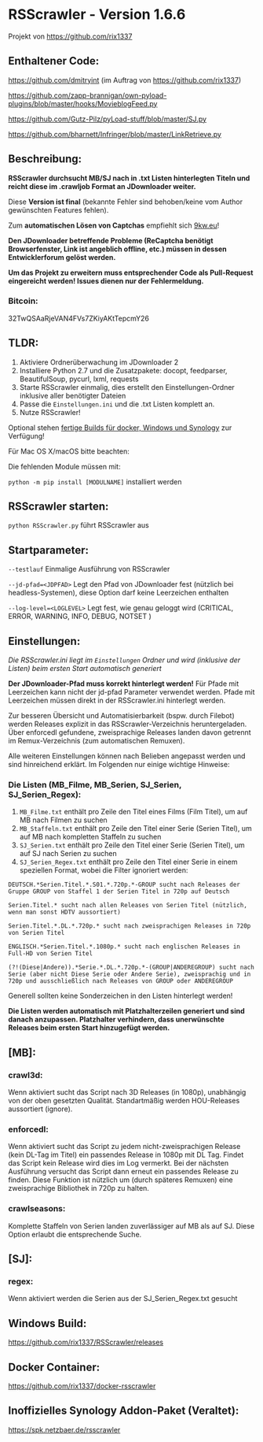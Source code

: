#  RSScrawler - Version 1.6.6
Projekt von https://github.com/rix1337

## Enthaltener Code:
https://github.com/dmitryint (im Auftrag von https://github.com/rix1337)

https://github.com/zapp-brannigan/own-pyload-plugins/blob/master/hooks/MovieblogFeed.py

https://github.com/Gutz-Pilz/pyLoad-stuff/blob/master/SJ.py

https://github.com/bharnett/Infringer/blob/master/LinkRetrieve.py

## Beschreibung:

**RSScrawler durchsucht MB/SJ nach in .txt Listen hinterlegten Titeln und reicht diese im .crawljob Format an JDownloader weiter.**

Diese **Version ist final** (bekannte Fehler sind behoben/keine vom Author gewünschten Features fehlen).

Zum **automatischen Lösen von Captchas** empfiehlt sich [9kw.eu](https://www.9kw.eu/register_87296.html)!

**Den JDownloader betreffende Probleme (ReCaptcha benötigt Browserfenster, Link ist angeblich offline, etc.) müssen in dessen Entwicklerforum gelöst werden.**

**Um das Projekt zu erweitern muss entsprechender Code als Pull-Request eingereicht werden! Issues dienen nur der Fehlermeldung.**

### Bitcoin:
32TwQSAaRjeVAN4FVs7ZKiyAKtTepcmY26

## TLDR:

1. Aktiviere Ordnerüberwachung im JDownloader 2
2. Installiere Python 2.7 und die Zusatzpakete: docopt, feedparser, BeautifulSoup, pycurl, lxml, requests
3. Starte RSScrawler einmalig, dies erstellt den Einstellungen-Ordner inklusive aller benötigter Dateien
4. Passe die ```Einstellungen.ini``` und die .txt Listen komplett an.
5. Nutze RSScrawler!

Optional stehen [fertige Builds für docker, Windows und Synology](#windows-build) zur Verfügung!

Für Mac OS X/macOS bitte beachten:

Die fehlenden Module müssen mit:

```python -m pip install [MODULNAME]``` installiert werden

## RSScrawler starten:

```python RSScrawler.py``` führt RSScrawler aus

## Startparameter:

  ```--testlauf```                Einmalige Ausführung von RSScrawler
  
  ```--jd-pfad=<JDPFAD>```        Legt den Pfad von JDownloader fest (nützlich bei headless-Systemen), diese Option darf keine Leerzeichen enthalten

  ```--log-level=<LOGLEVEL>```    Legt fest, wie genau geloggt wird (CRITICAL, ERROR, WARNING, INFO, DEBUG, NOTSET )

## Einstellungen:
*Die RSScrawler.ini liegt im ```Einstellungen``` Ordner und wird (inklusive der Listen) beim ersten Start automatisch generiert*

**Der JDownloader-Pfad muss korrekt hinterlegt werden!**
Für Pfade mit Leerzeichen kann nicht der jd-pfad Parameter verwendet werden. Pfade mit Leerzeichen müssen direkt in der RSScrawler.ini hinterlegt werden.

Zur besseren Übersicht und Automatisierbarkeit (bspw. durch Filebot) werden Releases explizit in das RSScrawler-Verzeichnis heruntergeladen. Über enforcedl gefundene, zweisprachige Releases landen davon getrennt im Remux-Verzeichnis (zum automatischen Remuxen).

Alle weiteren Einstellungen können nach Belieben angepasst werden und sind hinreichend erklärt. Im Folgenden nur einige wichtige Hinweise:

### Die Listen (MB_Filme, MB_Serien, SJ_Serien, SJ_Serien_Regex):

1. ```MB_Filme.txt``` enthält pro Zeile den Titel eines Films (Film Titel), um auf MB nach Filmen zu suchen
2. ```MB_Staffeln.txt``` enthält pro Zeile den Titel einer Serie (Serien Titel), um auf MB nach kompletten Staffeln zu suchen
3. ```SJ_Serien.txt``` enthält pro Zeile den Titel einer Serie (Serien Titel), um auf SJ nach Serien zu suchen
4. ```SJ_Serien_Regex.txt``` enthält pro Zeile den Titel einer Serie in einem speziellen Format, wobei die Filter ignoriert werden:

```
DEUTSCH.*Serien.Titel.*.S01.*.720p.*-GROUP sucht nach Releases der Gruppe GROUP von Staffel 1 der Serien Titel in 720p auf Deutsch

Serien.Titel.* sucht nach allen Releases von Serien Titel (nützlich, wenn man sonst HDTV aussortiert)

Serien.Titel.*.DL.*.720p.* sucht nach zweisprachigen Releases in 720p von Serien Titel

ENGLISCH.*Serien.Titel.*.1080p.* sucht nach englischen Releases in Full-HD von Serien Titel

(?!(Diese|Andere)).*Serie.*.DL.*.720p.*-(GROUP|ANDEREGROUP) sucht nach Serie (aber nicht Diese Serie oder Andere Serie), zweisprachig und in 720p und ausschließlich nach Releases von GROUP oder ANDEREGROUP
```

Generell sollten keine Sonderzeichen in den Listen hinterlegt werden!

**Die Listen werden automatisch mit Platzhalterzeilen generiert und sind danach anzupassen. Platzhalter verhindern, dass unerwünschte Releases beim ersten Start hinzugefügt werden.**

## [MB]:

### crawl3d:

Wenn aktiviert sucht das Script nach 3D Releases (in 1080p), unabhängig von der oben gesetzten Qualität. Standartmäßig werden HOU-Releases aussortiert (ignore).

### enforcedl:

Wenn aktiviert sucht das Script zu jedem nicht-zweisprachigen Release (kein DL-Tag im Titel) ein passendes Release in 1080p mit DL Tag.
Findet das Script kein Release wird dies im Log vermerkt. Bei der nächsten Ausführung versucht das Script dann erneut ein passendes Release zu finden. Diese Funktion ist nützlich um (durch späteres Remuxen) eine zweisprachige Bibliothek in 720p zu halten.

### crawlseasons:

Komplette Staffeln von Serien landen zuverlässiger auf MB als auf SJ. Diese Option erlaubt die entsprechende Suche.

## [SJ]:

### regex:

Wenn aktiviert werden die Serien aus der SJ_Serien_Regex.txt gesucht

## Windows Build:
https://github.com/rix1337/RSScrawler/releases

## Docker Container:
https://github.com/rix1337/docker-rsscrawler

## Inoffizielles Synology Addon-Paket (Veraltet):
https://spk.netzbaer.de/rsscrawler
